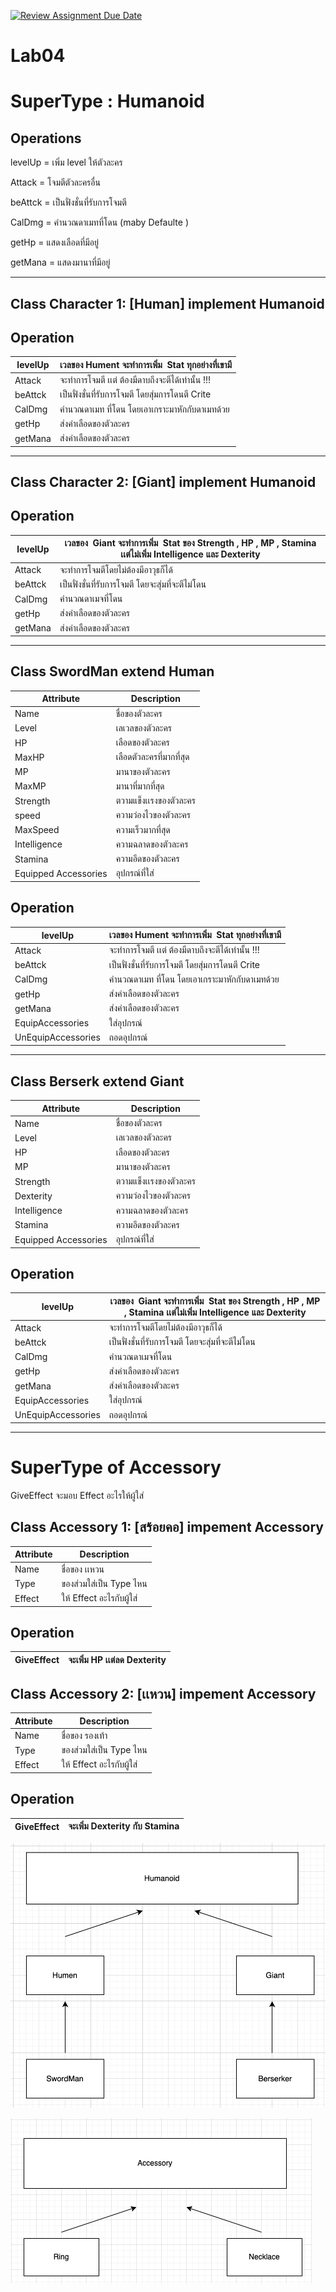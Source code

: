 [![Review Assignment Due Date](https://classroom.github.com/assets/deadline-readme-button-24ddc0f5d75046c5622901739e7c5dd533143b0c8e959d652212380cedb1ea36.svg)](https://classroom.github.com/a/DRqen68Y)
# Lab04

# SuperType : Humanoid

## Operations

levelUp = เพิ่ม level ให้ตัวละคร

Attack = โจมตีตัวละครอื่น

beAttck = เป็นฟั่งชั่นที่รับการโจมตี

CalDmg = คำนวณดาเมทที่โดน (maby Defaulte )

getHp = แสดงเลือดที่มีอยู่

getMana = แสดงมานาที่มีอยู่

---

## Class Character 1: [Human] implement Humanoid

## Operation

| levelUp | เวลของ Hument จะทำการเพิ่ม  Stat ทุกอย่างที่เขามี |
| --- | --- |
| Attack | จะทำการโจมตี เเต่ ต้องมีดาบถึงจะตีได้เท่านั้น !!!  |
| beAttck | เป็นฟั่งชั่นที่รับการโจมตี โดยสุ่มการโดนตี Crite |
| CalDmg | คำนวณดาเมท ที่โดน โดยเอาเกราะมาหักกับดาเมทด้วย |
| getHp | ส่งค่าเลือดของตัวละคร |
| getMana | ส่งค่าเลือดของตัวละคร |

---

## Class  Character 2: [Giant] implement Humanoid

## Operation

| levelUp | เวลของ  Giant จะทำการเพิ่ม  Stat ของ Strength , HP , MP , Stamina เเต่ไม่เพิ่ม Intelligence และ Dexterity |
| --- | --- |
| Attack | จะทำการโจมตีโดยไม่ต้องมีอาวุธก็ได้ |
| beAttck | เป็นฟั่งชั่นที่รับการโจมตี โดยจะสุ่มที่จะตีไม่โดน |
| CalDmg | คำนวณดาเมจที่โดน  |
| getHp | ส่งค่าเลือดของตัวละคร |
| getMana | ส่งค่าเลือดของตัวละคร |

---

## Class SwordMan extend Human

| Attribute | Description |
| --- | --- |
| Name | ชื่อของตัวละคร |
| Level | เลเวลของตัวละคร |
| HP | เลือดของตัวละคร |
| MaxHP | เลือดตัวละครที่มากที่สุด |
| MP | มานาของตัวละคร |
| MaxMP | มานาที่มากที่สุด |
| Strength | ตวามแข็งเเรงของตัวละคร |
| speed | ความว่องไวของตัวละคร |
| MaxSpeed | ความเร็วมากที่สุด |
| Intelligence | ความฉลาดของตัวละคร |
| Stamina | ความอึดของตัวละคร |
| Equipped Accessories | อุปกรณ์ที่ใส่ |

## Operation

| levelUp | เวลของ Hument จะทำการเพิ่ม  Stat ทุกอย่างที่เขามี |
| --- | --- |
| Attack | จะทำการโจมตี เเต่ ต้องมีดาบถึงจะตีได้เท่านั้น !!!  |
| beAttck | เป็นฟั่งชั่นที่รับการโจมตี โดยสุ่มการโดนตี Crite |
| CalDmg | คำนวณดาเมท ที่โดน โดยเอาเกราะมาหักกับดาเมทด้วย |
| getHp | ส่งค่าเลือดของตัวละคร |
| getMana | ส่งค่าเลือดของตัวละคร |
| EquipAccessories | ใส่อุปกรณ์ |
| UnEquipAccessories | ถอดอุปกรณ์ |

---

## Class Berserk extend Giant

| Attribute | Description |
| --- | --- |
| Name | ชื่อของตัวละคร |
| Level | เลเวลของตัวละคร |
| HP | เลือดของตัวละคร |
| MP | มานาของตัวละคร |
| Strength | ตวามแข็งเเรงของตัวละคร |
| Dexterity | ความว่องไวของตัวละคร |
| Intelligence | ความฉลาดของตัวละคร |
| Stamina | ความอึดของตัวละคร |
| Equipped Accessories | อุปกรณ์ที่ใส่ |

## Operation

| levelUp | เวลของ  Giant จะทำการเพิ่ม  Stat ของ Strength , HP , MP , Stamina เเต่ไม่เพิ่ม Intelligence และ Dexterity |
| --- | --- |
| Attack | จะทำการโจมตีโดยไม่ต้องมีอาวุธก็ได้ |
| beAttck | เป็นฟั่งชั่นที่รับการโจมตี โดยจะสุ่มที่จะตีไม่โดน |
| CalDmg | คำนวณดาเมจที่โดน  |
| getHp | ส่งค่าเลือดของตัวละคร |
| getMana | ส่งค่าเลือดของตัวละคร |
| EquipAccessories | ใส่อุปกรณ์ |
| UnEquipAccessories | ถอดอุปกรณ์ |

---

# SuperType of Accessory

GiveEffect จะมอบ Effect อะไรให้ผู้ใส่

## Class Accessory 1: [สร้อยคอ] impement Accessory

| Attribute | Description |
| --- | --- |
| Name | ชื่อของ เเหวน |
| Type | ของส่วมใส่เป็น Type ไหน |
| Effect | ให้ Effect อะไรกับผู้ใส่ |

## Operation

| GiveEffect | จะเพิ่ม HP เเต่ลด Dexterity |
| --- | --- |

## Class Accessory 2: [เเหวน]  impement Accessory

| Attribute | Description |
| --- | --- |
| Name | ชื่อของ รองเท้า |
| Type | ของส่วมใส่เป็น Type ไหน |
| Effect | ให้ Effect อะไรกับผู้ใส่ |

## Operation

| GiveEffect | จะเพิ่ม Dexterity กับ Stamina |
| --- | --- |

![Screenshot 2566-11-27 at 18.25.47.png](src/Lab04/F1.png)

![Screenshot 2566-11-27 at 18.23.32.png](src/Lab04/F2.png)